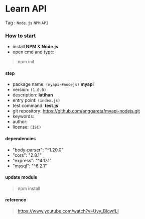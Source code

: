# Learn API
Tag : `Node.js` `NPM` `API`

### How to start
- install **NPM** & **Node.js**
- open cmd and type:
> npm init

#### step
- package name: `(myapi-#nodejs)` **myapi**
- version: `(1.0.0)`
- description: **latihan**
- entry point: `(index.js)`
- test command: **test.js**
- git repository: https://github.com/anggareta/myapi-nodejs.git
- keywords:
- author:
- license: `(ISC)`

#### dependencies
- "body-parser": "^1.20.0"
- "cors": "2.8.1"
- "express": "^4.17.1"
- "mssql": "^6.2.1"

#### update module
> npm install

#### reference
> https://www.youtube.com/watch?v=Uvy_BlgwfLI

